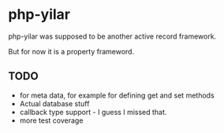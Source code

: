 php-yilar
=========

php-yilar was supposed to be another active record framework.

But for now it is a property frameword.


TODO
----

  * <notation> for meta data, for example for defining get and set methods
  * Actual database stuff
  * callback type support - I guess I missed that.
  * more test coverage
